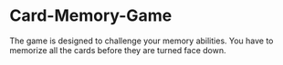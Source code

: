 # Card-Memory-Game
The game is designed to challenge your memory abilities. You have to memorize all the cards before they are turned face down.
